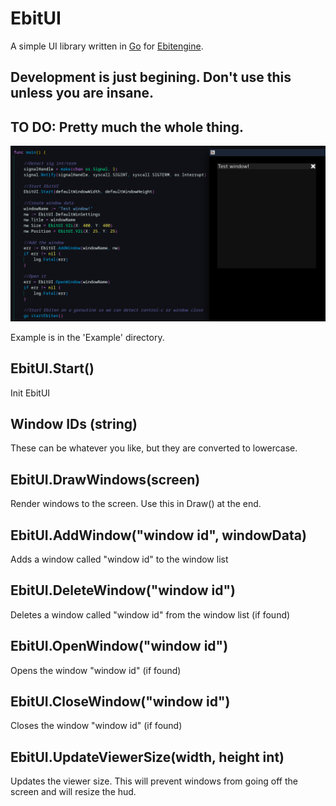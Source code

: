# EbitUI

A simple UI library written in [Go](https://go.dev/) for [Ebitengine](https://ebitengine.org/).

## Development is just begining. Don't use this unless you are insane.
## TO DO: Pretty much the whole thing.



![Screenshot of some basic code and a basic window](Example/example.png)

Example is in the 'Example' directory.

## EbitUI.Start()

Init EbitUI


## Window IDs (string)

These can be whatever you like, but they are converted to lowercase.

## EbitUI.DrawWindows(screen)

Render windows to the screen. Use this in Draw() at the end.


## EbitUI.AddWindow("window id", windowData)

Adds a window called "window id" to the window list


## EbitUI.DeleteWindow("window id")

Deletes a window called "window id" from the window list (if found)


## EbitUI.OpenWindow("window id")

Opens the window "window id" (if found)


## EbitUI.CloseWindow("window id")

Closes the window "window id" (if found)


## EbitUI.UpdateViewerSize(width, height int)

Updates the viewer size. This will prevent windows from going off the screen and will resize the hud.
